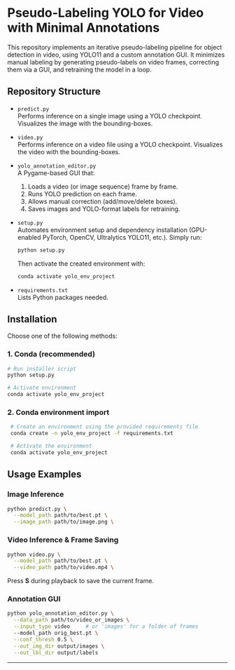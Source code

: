 # Pseudo-Labeling YOLO for Video with Minimal Annotations

This repository implements an iterative pseudo-labeling pipeline for object detection in video, using YOLO11 and a custom annotation GUI. It minimizes manual labeling by generating pseudo-labels on video frames, correcting them via a GUI, and retraining the model in a loop.

## Repository Structure

- `predict.py`  
  Performs inference on a single image using a YOLO checkpoint. Visualizes the image with the bounding-boxes.

- `video.py`  
  Performs inference on a video file using a YOLO checkpoint. Visualizes the video with the bounding-boxes.

- `yolo_annotation_editor.py`  
  A Pygame-based GUI that:
  1. Loads a video (or image sequence) frame by frame.  
  2. Runs YOLO prediction on each frame.  
  3. Allows manual correction (add/move/delete boxes).  
  4. Saves images and YOLO-format labels for retraining.

- `setup.py`  
  Automates environment setup and dependency installation (GPU-enabled PyTorch, OpenCV, Ultralytics YOLO11, etc.). Simply run:
  ```bash
  python setup.py
  ```
  Then activate the created environment with:
  ```bash
  conda activate yolo_env_project
  ```

- `requirements.txt`  
  Lists Python packages needed.

## Installation

Choose one of the following methods:

### 1. Conda (recommended)
```bash
# Run installer script
python setup.py

# Activate environment
conda activate yolo_env_project
```

### 2. Conda environment import
  ```bash
   # Create an environment using the provided requirements file
   conda create -n yolo_env_project -f requirements.txt

   # Activate the environment
   conda activate yolo_env_project
   ```

## Usage Examples

### Image Inference
```bash
python predict.py \
  --model_path path/to/best.pt \
  --image_path path/to/image.png \
```

### Video Inference & Frame Saving
```bash
python video.py \
  --model_path path/to/best.pt \
  --video_path path/to/video.mp4 \
```
Press **S** during playback to save the current frame.

### Annotation GUI
```bash
python yolo_annotation_editor.py \
  --data_path path/to/video_or_images \
  --input_type video     # or 'images' for a folder of frames
  --model_path orig_best.pt \
  --conf_thresh 0.5 \
  --out_img_dir output/images \
  --out_lbl_dir output/labels
```
---
